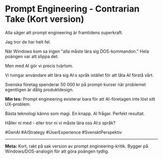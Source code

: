 # Prompt Engineering - Contrarian Take (Kort version)

Alla säger att prompt engineering är framtidens superkraft.

Jag tror de har helt fel.

När Windows kom sa ingen "alla måste lära sig DOS-kommandon." Hela poängen var att slippa det.

Men med AI gör vi precis tvärtom.

Vi tvingar användare att lära sig AI:s språk istället för att låta AI förstå vårt.

Svenska företag spenderar 50 000 kr på prompt-kurser när problemet egentligen är dålig produktdesign.

**Min tes:** Prompt engineering existerar bara för att AI-företagen inte löst sitt UX-problem.

Bästa teknologi känns som magi. En knapp. AI frågar. Perfekt resultat.

Håller ni med - eller tror ni vi måste lära oss AI:s språk?

#GenAI #AIStrategy #UserExperience #SvensktPerspektiv

---

**Meta:** Kort, rakt på sak version av prompt engineering-kritik. Bygger på Windows/DOS-analogin för att göra poängen tydlig.